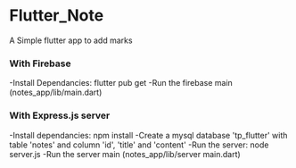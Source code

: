 # Flutter_Note
 A Simple flutter app to  add marks
 
 ### With Firebase
 -Install Dependancies: flutter pub get
 -Run the firebase main (notes_app/lib/main.dart)
 
 ### With Express.js server
 -Install dependancies: npm install
 -Create a mysql database 'tp_flutter' with table 'notes' and column 'id', 'title' and 'content'
 -Run the server: node server.js
 -Run the server main (notes_app/lib/server main.dart)
 
 <img source='maxresdefault.jpg'>
 

